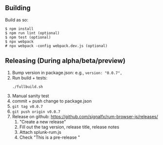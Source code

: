 ## Building
Build as so:

```
$ npm install
$ npm run lint (optional)
$ npm test (optional)
$ npx webpack
# npx webpack -config webpack.dev.js (optional)
```

## Releasing (During alpha/beta/preview)

1. Bump version in package.json: e.g., `version: "0.0.7",`
1. Run build + tests:
    ```
   ./fullbuild.sh
    ```
1. Manual sanity test
1. commit + push change to package.json
1. `git tag v0.0.7`
1. `git push origin v0.0.7`
1. Release on github: https://github.com/signalfx/rum-browser-js/releases/
    1. "Create a new release"
    1. Fill out the tag version, release title, release notes
    1. Attach splunk-rum.js
    1. Check "This is a pre-release "
